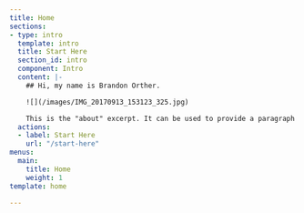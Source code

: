 ```yaml
---
title: Home
sections:
- type: intro
  template: intro
  title: Start Here
  section_id: intro
  component: Intro
  content: |-
    ## Hi, my name is Brandon Orther.

    ![](/images/IMG_20170913_153123_325.jpg)

    This is the "about" excerpt. It can be used to provide a paragraph about yourself that people can read on the homepage to get a sense of who you are. There also exists a dedicated about page where you can write more about yourself for those who are interested.
  actions:
  - label: Start Here
    url: "/start-here"
menus:
  main:
    title: Home
    weight: 1
template: home

---
```

